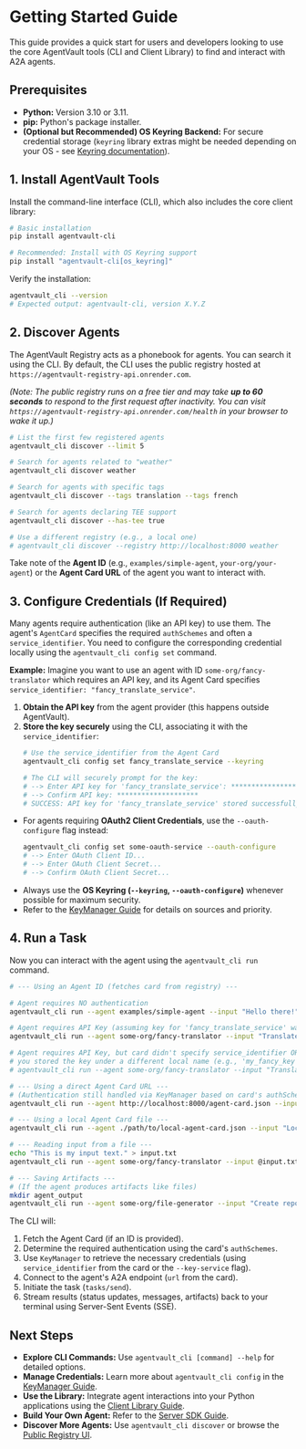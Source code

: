 # Getting Started Guide

This guide provides a quick start for users and developers looking to use the core AgentVault tools (CLI and Client Library) to find and interact with A2A agents.

## Prerequisites

*   **Python:** Version 3.10 or 3.11.
*   **pip:** Python's package installer.
*   **(Optional but Recommended) OS Keyring Backend:** For secure credential storage (`keyring` library extras might be needed depending on your OS - see [Keyring documentation](https://keyring.readthedocs.io/)).

## 1. Install AgentVault Tools

Install the command-line interface (CLI), which also includes the core client library:

```bash
# Basic installation
pip install agentvault-cli

# Recommended: Install with OS Keyring support
pip install "agentvault-cli[os_keyring]"
```

Verify the installation:

```bash
agentvault_cli --version
# Expected output: agentvault-cli, version X.Y.Z
```

## 2. Discover Agents

The AgentVault Registry acts as a phonebook for agents. You can search it using the CLI. By default, the CLI uses the public registry hosted at `https://agentvault-registry-api.onrender.com`.

*(Note: The public registry runs on a free tier and may take **up to 60 seconds** to respond to the first request after inactivity. You can visit `https://agentvault-registry-api.onrender.com/health` in your browser to wake it up.)*

```bash
# List the first few registered agents
agentvault_cli discover --limit 5

# Search for agents related to "weather"
agentvault_cli discover weather

# Search for agents with specific tags
agentvault_cli discover --tags translation --tags french

# Search for agents declaring TEE support
agentvault_cli discover --has-tee true

# Use a different registry (e.g., a local one)
# agentvault_cli discover --registry http://localhost:8000 weather
```

Take note of the **Agent ID** (e.g., `examples/simple-agent`, `your-org/your-agent`) or the **Agent Card URL** of the agent you want to interact with.

## 3. Configure Credentials (If Required)

Many agents require authentication (like an API key) to use them. The agent's `AgentCard` specifies the required `authSchemes` and often a `service_identifier`. You need to configure the corresponding credential locally using the `agentvault_cli config set` command.

**Example:** Imagine you want to use an agent with ID `some-org/fancy-translator` which requires an API key, and its Agent Card specifies `service_identifier: "fancy_translate_service"`.

1.  **Obtain the API key** from the agent provider (this happens outside AgentVault).
2.  **Store the key securely** using the CLI, associating it with the `service_identifier`:
    ```bash
    # Use the service_identifier from the Agent Card
    agentvault_cli config set fancy_translate_service --keyring

    # The CLI will securely prompt for the key:
    # --> Enter API key for 'fancy_translate_service': ********************
    # --> Confirm API key: ********************
    # SUCCESS: API key for 'fancy_translate_service' stored successfully in keyring.
    ```

*   For agents requiring **OAuth2 Client Credentials**, use the `--oauth-configure` flag instead:
    ```bash
    agentvault_cli config set some-oauth-service --oauth-configure
    # --> Enter OAuth Client ID...
    # --> Enter OAuth Client Secret...
    # --> Confirm OAuth Client Secret...
    ```
*   Always use the **OS Keyring (`--keyring`, `--oauth-configure`)** whenever possible for maximum security.
*   Refer to the [KeyManager Guide](key_manager.md) for details on sources and priority.

## 4. Run a Task

Now you can interact with the agent using the `agentvault_cli run` command.

```bash
# --- Using an Agent ID (fetches card from registry) ---

# Agent requires NO authentication
agentvault_cli run --agent examples/simple-agent --input "Hello there!"

# Agent requires API Key (assuming key for 'fancy_translate_service' was configured above)
agentvault_cli run --agent some-org/fancy-translator --input "Translate 'hello' to French."

# Agent requires API Key, but card didn't specify service_identifier OR
# you stored the key under a different local name (e.g., 'my_fancy_key')
# agentvault_cli run --agent some-org/fancy-translator --input "Translate..." --key-service my_fancy_key

# --- Using a direct Agent Card URL ---
# (Authentication still handled via KeyManager based on card's authSchemes)
agentvault_cli run --agent http://localhost:8000/agent-card.json --input "Ping!"

# --- Using a local Agent Card file ---
agentvault_cli run --agent ./path/to/local-agent-card.json --input "Local test."

# --- Reading input from a file ---
echo "This is my input text." > input.txt
agentvault_cli run --agent some-org/fancy-translator --input @input.txt

# --- Saving Artifacts ---
# (If the agent produces artifacts like files)
mkdir agent_output
agentvault_cli run --agent some-org/file-generator --input "Create report" --output-artifacts ./agent_output
```

The CLI will:

1.  Fetch the Agent Card (if an ID is provided).
2.  Determine the required authentication using the card's `authSchemes`.
3.  Use `KeyManager` to retrieve the necessary credentials (using `service_identifier` from the card or the `--key-service` flag).
4.  Connect to the agent's A2A endpoint (`url` from the card).
5.  Initiate the task (`tasks/send`).
6.  Stream results (status updates, messages, artifacts) back to your terminal using Server-Sent Events (SSE).

## Next Steps

*   **Explore CLI Commands:** Use `agentvault_cli [command] --help` for detailed options.
*   **Manage Credentials:** Learn more about `agentvault_cli config` in the [KeyManager Guide](key_manager.md).
*   **Use the Library:** Integrate agent interactions into your Python applications using the [Client Library Guide](client_library.md).
*   **Build Your Own Agent:** Refer to the [Server SDK Guide](server_sdk.md).
*   **Discover More Agents:** Use `agentvault_cli discover` or browse the [Public Registry UI](https://agentvault-registry-api.onrender.com/ui).
